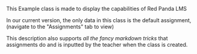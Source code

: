 This Example class is made to display the capabilities of Red Panda LMS

In our current version, the only data in this class is the default assignment, (navigate to the "Assignments" tab to view)

This description also supports _all the fancy markdown tricks_ that assignments do and is inputted by the teacher when the class is created.
